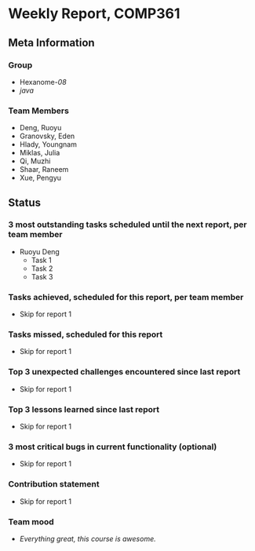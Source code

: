 # Weekly Report, COMP361

## Meta Information

### Group

 * Hexanome-*08*
 * *java*

### Team Members

 * Deng, Ruoyu
 * Granovsky, Eden
 * Hlady, Youngnam
 * Miklas, Julia
 * Qi, Muzhi
 * Shaar, Raneem
 * Xue, Pengyu

## Status

### 3 most outstanding tasks scheduled until the next report, per team member

 * Ruoyu Deng
   * Task 1
   * Task 2
   * Task 3

### Tasks achieved, scheduled for this report, per team member

 * Skip for report 1

### Tasks missed, scheduled for this report

 * Skip for report 1

### Top 3 unexpected challenges encountered since last report

 * Skip for report 1

### Top 3 lessons learned since last report

 * Skip for report 1

### 3 most critical bugs in current functionality (optional)

  * Skip for report 1

### Contribution statement

 * Skip for report 1

### Team mood

 * *Everything great, this course is awesome.*
